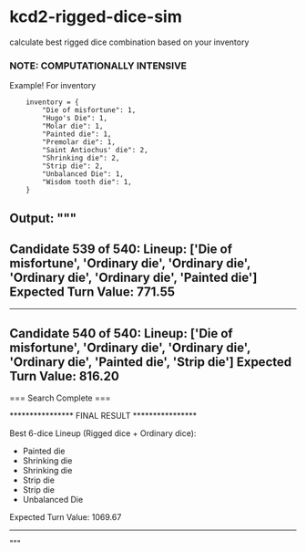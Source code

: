 # kcd2-rigged-dice-sim
calculate best rigged dice combination based on your inventory

### NOTE: COMPUTATIONALLY INTENSIVE

Example! For inventory
```
    inventory = {
        "Die of misfortune": 1,
        "Hugo's Die": 1,
        "Molar die": 1,
        "Painted die": 1,
        "Premolar die": 1,
        "Saint Antiochus' die": 2,
        "Shrinking die": 2,
        "Strip die": 2,
        "Unbalanced Die": 1,
        "Wisdom tooth die": 1,
    }
```

Output:
"""
--------------------------------------------------
Candidate 539 of 540:
  Lineup: ['Die of misfortune', 'Ordinary die', 'Ordinary die', 'Ordinary die', 'Ordinary die', 'Painted die']
  Expected Turn Value: 771.55
--------------------------------------------------

--------------------------------------------------
Candidate 540 of 540:
  Lineup: ['Die of misfortune', 'Ordinary die', 'Ordinary die', 'Ordinary die', 'Painted die', 'Strip die']
  Expected Turn Value: 816.20
--------------------------------------------------


=== Search Complete ===

**************** FINAL RESULT ****************

Best 6-dice Lineup (Rigged dice + Ordinary dice):
  - Painted die
  - Shrinking die
  - Shrinking die
  - Strip die
  - Strip die
  - Unbalanced Die

Expected Turn Value: 1069.67
**********************************************
"""
